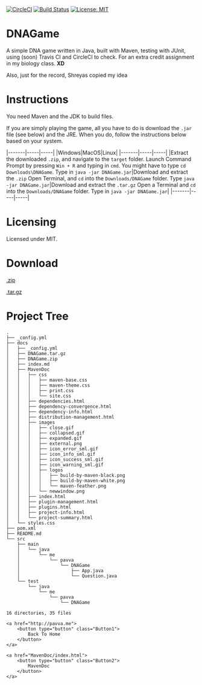 <head>
    <link rel="stylesheet" href="styles.css" />
</head>

[![CircleCI](https://circleci.com/gh/20avva/DNAGame.svg?style=svg)](https://circleci.com/gh/20avva/DNAGame)
[![Build Status](https://travis-ci.org/20avva/DNAGame.svg?branch=master)](https://travis-ci.org/20avva/DNAGame)
[![License: MIT](https://img.shields.io/badge/License-MIT-yellow.svg)](https://opensource.org/licenses/MIT)

# DNAGame

A simple DNA game written in Java, built with Maven, testing with JUnit, using (soon) Travis CI and CircleCI to check.
 For an extra credit assignment in my biology class. <b>XD</b>
 
<p style="font-size=40px">Also, just for the record, Shreyas copied my idea</p>

# Instructions

You need Maven and the JDK to build files.
 
If you are simply playing the game, all you have to do is download the `.jar` file (see below) and the JRE. When you do, follow the instructions below based on your system.

|-------|-----|-----|
|Windows|MacOS|Linux|
|-------|-----|-----|
|Extract the downloaded `.zip`, and navigate to the `target` folder. Launch Command Prompt by pressing `Win + R` and typing in `cmd`. You might have to type `cd Downloads\DNAGame`. Type in `java -jar DNAGame.jar`|Download and extract the `.zip` Open Terminal, and `cd` into the `Downloads/DNAGame` folder. Type `java -jar DNAGame.jar`|Download and extract the `.tar.gz` Open a Terminal and `cd` into the `Downloads/DNAGame` folder. Type in `java -jar DNAGame.jar`|
|-------|-----|-----|

# Licensing

Licensed under MIT.

# Download

<p><a href="DNAGame.jar" download>.zip</a></p>
<p><a href="DNAGame.tar.gz" download>.tar.gz</a></p>

# Project Tree
```
.
├── _config.yml
├── docs
│   ├── _config.yml
│   ├── DNAGame.tar.gz
│   ├── DNAGame.zip
│   ├── index.md
│   ├── MavenDoc
│   │   ├── css
│   │   │   ├── maven-base.css
│   │   │   ├── maven-theme.css
│   │   │   ├── print.css
│   │   │   └── site.css
│   │   ├── dependencies.html
│   │   ├── dependency-convergence.html
│   │   ├── dependency-info.html
│   │   ├── distribution-management.html
│   │   ├── images
│   │   │   ├── close.gif
│   │   │   ├── collapsed.gif
│   │   │   ├── expanded.gif
│   │   │   ├── external.png
│   │   │   ├── icon_error_sml.gif
│   │   │   ├── icon_info_sml.gif
│   │   │   ├── icon_success_sml.gif
│   │   │   ├── icon_warning_sml.gif
│   │   │   ├── logos
│   │   │   │   ├── build-by-maven-black.png
│   │   │   │   ├── build-by-maven-white.png
│   │   │   │   └── maven-feather.png
│   │   │   └── newwindow.png
│   │   ├── index.html
│   │   ├── plugin-management.html
│   │   ├── plugins.html
│   │   ├── project-info.html
│   │   └── project-summary.html
│   └── styles.css
├── pom.xml
├── README.md
└── src
    ├── main
    │   └── java
    │       └── me
    │           └── pavva
    │               └── DNAGame
    │                   ├── App.java
    │                   └── Question.java
    └── test
        └── java
            └── me
                └── pavva
                    └── DNAGame

16 directories, 35 files
```

<div class="footer">
    
    <a href="http://pavva.me">
        <button type="button" class="Button1">
            Back To Home
        </button>
    </a>
    
    <a href="MavenDoc/index.html">
        <button type="button" class="Button2">
            MavenDoc
        </button>
    </a>
    
</div>